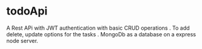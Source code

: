 # todoApi


A Rest APi with JWT authentication with basic CRUD operations . To add delete, update options for the tasks . MongoDb as a database on a express node server.
